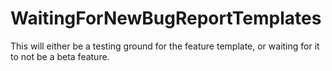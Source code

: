 # WaitingForNewBugReportTemplates
This will either be a testing ground for the feature template, or waiting for it to not be a beta feature.
